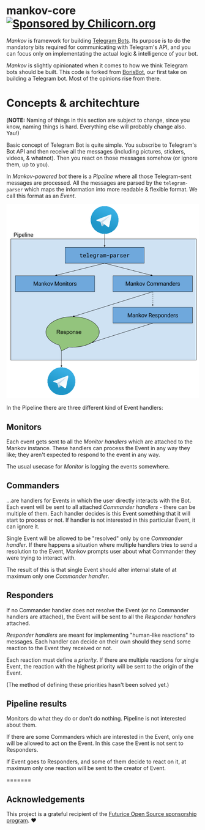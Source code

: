 mankov-core [![Sponsored by Chilicorn.org](https://img.shields.io/badge/sponsored%20by-chilicorn.org-brightgreen.svg)](http://chilicorn.org)
=====================================================================

_Mankov_ is framework for building [Telegram Bots](https://core.telegram.org/bots/api). Its purpose is to do the mandatory bits required for communicating with Telegram's API, and you can focus only on implementating the actual logic & intelligence of your bot. 

_Mankov_ is slightly opinionated when it comes to how we think Telegram bots should be built. This code is forked from [BorisBot](https://github.com/miro/BorisBot), our first take on building a Telegram bot. Most of the opinions rise from there.



# Concepts & architechture

(**NOTE:** Naming of things in this section are subject to change, since you know, naming things is hard. Everything else will probably change also. Yau!)

Basic concept of Telegram Bot is quite simple. You subscribe to Telegram's Bot API and then receive all the messages (including pictures, stickers, videos, & whatnot). Then you react on those messages somehow (or ignore them, up to you).

In _Mankov-powered bot_ there is a _Pipeline_ where all those Telegram-sent messages are processed. All the messages are parsed by the `telegram-parser` which maps the information into more readable & flexible format. We call this format as an _Event_.

![Mankov Pipeline](docs/pipeline.png)

In the Pipeline there are three different kind of Event handlers:

## Monitors

Each event gets sent to all the _Monitor handlers_ which are attached to the Mankov instance. These handlers can process the Event in any way they like; they aren't expected to respond to the event in any way.

The usual usecase for _Monitor_ is logging the events somewhere.


## Commanders

...are handlers for Events in which the user directly interacts with the Bot. Each event will be sent to all attached _Commander handlers_ - there can be multiple of them. Each handler decides is this Event something that it will start to process or not. If handler is not interested in this particular Event, it can ignore it.

Single Event will be allowed to be "resolved" only by one _Commander handler_. If there happens a situation where multiple handlers tries to send a resolution to the Event, Mankov prompts user about what Commander they were trying to interact with.

The result of this is that single Event should alter internal state of at maximum only one _Commander handler_.


## Responders

If no Commander handler does not resolve the Event (or no Commander handlers are attached), the Event will be sent to all the _Responder handlers_ attached.

_Responder handlers_ are meant for implementing "human-like reactions" to messages. Each handler can decide on their own should they send some reaction to the Event they received or not.

Each reaction must define a _priority_. If there are multiple reactions for single Event, the reaction with the highest priority will be sent to the origin of the Event.

(The method of defining these priorities hasn't been solved yet.)


## Pipeline results

Monitors do what they do or don't do nothing. Pipeline is not interested about them.

If there are some Commanders which are interested in the Event, only one will be allowed to act on the Event. In this case the Event is not sent to Responders.

If Event goes to Responders, and some of them decide to react on it, at maximum only one reaction will be sent to the creator of Event.



=======

## Acknowledgements
This project is a grateful recipient of the [Futurice Open Source sponsorship program](http://futurice.com/blog/sponsoring-free-time-open-source-activities). ♥
